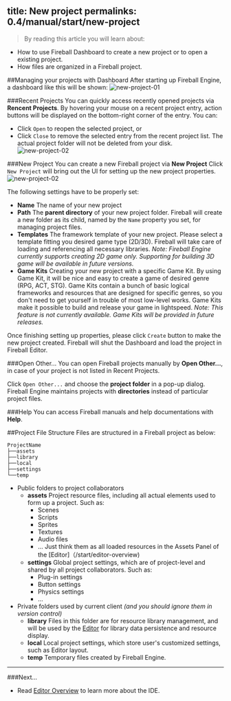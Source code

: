 title: New project
permalinks: 0.4/manual/start/new-project
---

> By reading this article you will learn about:
- How to use Fireball Dashboard to create a new project or to open a existing project.
- How files are organized in a Fireball project.

##Managing your projects with Dashboard
After starting up Fireball Engine, a dashboard like this will be shown:
![new-project-01](https://cloud.githubusercontent.com/assets/2867434/6851104/f49912b0-d417-11e4-8338-9b72b18df4a7.png)

###Recent Projects
You can quickly access recently opened projects via **Rencent Projects**.
By hovering your mouse on a recent project entry, action buttons will be displayed on the bottom-right corner of the entry. You can:
- Click `Open` to reopen the selected project, or
- Click `Close` to remove the selected entry from the recent project list. The actual project folder will not be deleted from your disk.
![new-project-02](https://cloud.githubusercontent.com/assets/2867434/6866397/b26ccc38-d4b2-11e4-89b0-91bc1d3f6d09.png)

###New Project
You can create a new Fireball project via **New Project**
Click `New Project` will bring out the UI for setting up the new project properties.
![new-project-02](https://cloud.githubusercontent.com/assets/2867434/6851105/f5123dd4-d417-11e4-9399-3ea81c0fd3b0.png)

The following settings have to be properly set:
- **Name**
  The name of your new project
- **Path**
  The **parent directory** of your new project folder. Fireball will create a new folder as its child, named by the `Name` property you set, for managing project files.
- **Templates**
  The framework template of your new project.
  Please select a template fitting you desired game type (2D/3D). Fireball will take care of loading and referencing all necessary libraries.
  *Note: Fireball Engine currently supports creating 2D game only. Supporting for building 3D game will be available in future versions.*
- **Game Kits**
  Creating your new project with a specific Game Kit.
  By using Game Kit, it will be nice and easy to create a game of desired genre (RPG, ACT, STG). Game Kits contain a bunch of basic logical frameworks and resources that are designed for specific genres, so you don't need to get yourself in trouble of most low-level works. Game Kits make it possible to build and release your game in lightspeed.
  *Note: This feature is not currently available. Game Kits will be provided in future releases.*


Once finishing setting up properties, please click `Create` button to make the new project created. Fireball will shut the Dashboard and load the project in Fireball Editor.

###Open Other...
You can open Fireball projects manually by **Open Other...**, in case of your project is not listed in Recent Projects.

Click `Open Other...` and choose the **project folder** in a pop-up dialog. Fireball Engine maintains projects with **directories** instead of particular project files.

###Help
You can access Fireball manuals and help documentations with **Help**.

##Project File Structure
Files are structured in a Fireball project as below:
```
ProjectName
├──assets
├──library
├──local
├──settings
└──temp
```
- Public folders to project collaborators
  - **assets**
    Project resource files, including all actual elements used to form up a project. Such as:
    - Scenes
    - Scripts
    - Sprites
    - Textures
    - Audio files
    - ...
    Just think them as all loaded resources in the Assets Panel of the [Editor]（/start/editor-overview)
  - **settings**
    Global project settings, which are of project-level and shared by all project collaborators. Such as:
    - Plug-in settings
    - Button settings
    - Physics settings
    - ...
- Private folders used by current client *(and you should ignore them in version control)*
  - **library**
    Files in this folder are for resource library management, and will be used by the [Editor](/manual/start/editor-overview) for library data persistence and resource display.
  - **local**
    Local project settings, which store user's customized settings, such as Editor layout.
  - **temp**
    Temporary files created by Fireball Engine.


---
###Next...
- Read [Editor Overview](/manual/start/editor-overview/) to learn more about the IDE.
